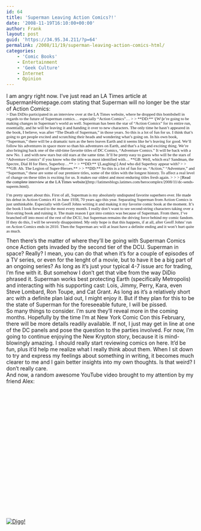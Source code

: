 ```yaml
---
id: 64
title: 'Superman Leaving Action Comics?!'
date: '2008-11-19T16:10:00+00:00'
author: Frank
layout: post
guid: 'https://34.95.34.211/?p=64'
permalink: /2008/11/19/superman-leaving-action-comics-html/
categories:
    - 'Comic Books'
    - Entertainment
    - 'Geek Culture'
    - Internet
    - Opinion
---
```


<div src="v5"><div>I am angry right now. I’ve just read an LA Times article at SupermanHomepage.com stating that Superman will no longer be the star of Action Comics:</div><div><span class="Apple-style-span" style="  ;font-family:verdana;font-size:11px;">> Dan DiDio participated in an interview over at the LA Times website, where he dropped this bombshell in regards to the future of Superman comics… especially “Action Comics”…
> 
> **DD:** \[W\]e’re going to be making changes in Superman’s world as well. Superman has been the star of “Action Comics” for its entire run, essentially, and he will be leaving it and handing it over to new characters. The only time he hasn’t appeared in the book, I believe, was after “The Death of Superman,” in those years. So this is a lot of fun for us. I think that’s going to get people excited and scratching their heads and wondering what’s going on. In his own book, “Superman,” there will be a dramatic turn as the hero leaves Earth and it seems like he’s leaving for good. We’ll follow his adventures in space more so than his adventures on Earth, and that’s a big and exciting thing. We’re also bringing back one of the old-time favorite titles of DC Comics, “Adventure Comics.” It will be back with a new No. 1 and with new stars but old stars at the same time. It’ll be pretty easy to guess who will be the stars of “Adventure Comics” if you know who the title was most identified with… **GB: Well, which era? Sandman, the Spectre, Dial H for Hero, Superboy…**
> 
> **DD:** \[Laughing\] And who did Superboy appear with?
> 
> **GB: Ah. The Legion of Super-Heroes.**
> 
> **DD:** So this is a lot of fun for us. “Action,” “Adventure,” and “Superman,” these are some of our premiere titles, some of the titles with the longest history. To affect a real level of change on these titles is exciting for us. It makes our oldest and most enduring titles fresh again.
> 
> 
> [<span class="Apple-style-span" style="color: rgb(0, 0, 0);">Read the complete interview at the LA Times website</span>](http://latimesblogs.latimes.com/herocomplex/2008/11/dc-sends-superm.html).

</span>I’m pretty upset about this. First of all, Superman is my absolutely undisputed favorite superhero ever. He made his debut in Action Comics #1 in June 1938, 70 years ago this year. Separating Superman from Action Comics is just unthinkable. Especially with Geoff Johns writing it and making it my favorite comic book at the moment. It’s the book I look forward to the most every month. I really don’t want to see second-string characters taking over a first-string book and ruining it. The main reason I got into comics was because of Superman. From there, I’ve branched off into most of the rest of the DCU, but Superman remains the driving force behind my comic fandom. If they do this, I will be severely disappointed. My only hope is that this happens, if at all, after Geoff Johns’ run on Action Comics ends in 2010. Then the Superman arc will at least have a definite ending and it won’t hurt quite as much.</div><div></div><div>Then there’s the matter of where they’ll be going with Superman Comics once Action gets invaded by the second tier of the DCU. Superman in space? Really? I mean, you can do that when it’s for a couple of episodes of a TV series, or even for the lenght of a movie, but to have it be a big part of an ongoing series? As long as it’s just your typical 4-7 issue arc for trading, I’m fine with it. But somehow I don’t get that vibe from the way DiDio phrased it. Superman works best protecting Earth (specifically Metropolis) and interacting with his supporting cast: Lois, Jimmy, Perry, Kara, even Steve Lombard, Ron Toupe, and Cat Grant. As long as it’s a relatively short arc with a definite plan laid out, I might enjoy it. But if they plan for this to be the state of Superman for the foreseeable future, I will be pissed. </div><div></div><div>So many things to consider. I’m sure they’ll reveal more in the coming months. Hopefully by the time I’m at New York Comic Con this February, there will be more details readily available. If not, I just may get in line at one of the DC panels and pose the question to the parties involved. For now, I’m going to continue enjoying the New Krypton story, because it is mind-blowingly amazing. I should really start reviewing comics on here. It’d be fun, plus it’d help me realize what I really think about them. When I sit down to try and express my feelings about something in writing, it becomes much clearer to me and I gain better insights into my own thoughts. Is that weird? I don’t really care. </div><div></div><div>And now, a random awesome YouTube video brought to my attention by my friend Alex:</div><div></div><div><object height="344" width="425"><param name="movie" value="http://www.youtube.com/v/nTRzaG_GbVQ&hl=en&fs=1&rel=0&color1=0x3a3a3a&color2=0x999999"></param><param name="allowFullScreen" value="true"></param><param name="allowscriptaccess" value="always"></param><embed allowfullscreen="true" allowscriptaccess="always" height="344" src="http://www.youtube.com/v/nTRzaG_GbVQ&hl=en&fs=1&rel=0&color1=0x3a3a3a&color2=0x999999" type="application/x-shockwave-flash" width="425"></embed></object></div><div></div><div><span class="Apple-style-span" style="color: rgb(255, 255, 255);  font-family:verdana;font-size:11px;">  
</span></div>[![Digg!](http://digg.com/img/badges/100x20-digg-button.gif)  ](http://digg.com/)

</div>